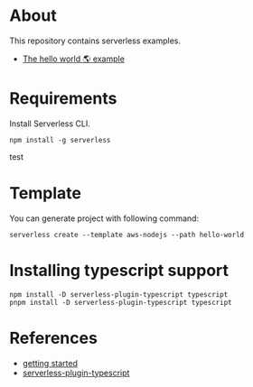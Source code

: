 # About

This repository contains serverless examples.

- [The hello world 🌎 example](./hello-world/README.md)

# Requirements

Install Serverless CLI.

```
npm install -g serverless
```
test
# Template

You can generate project with following command:

```shell
serverless create --template aws-nodejs --path hello-world
```


# Installing typescript support

```shell
npm install -D serverless-plugin-typescript typescript
pnpm install -D serverless-plugin-typescript typescript
```

# References

- [getting started](https://www.serverless.com/framework/docs/getting-started)
- [serverless-plugin-typescript](https://www.serverless.com/plugins/serverless-plugin-typescript)